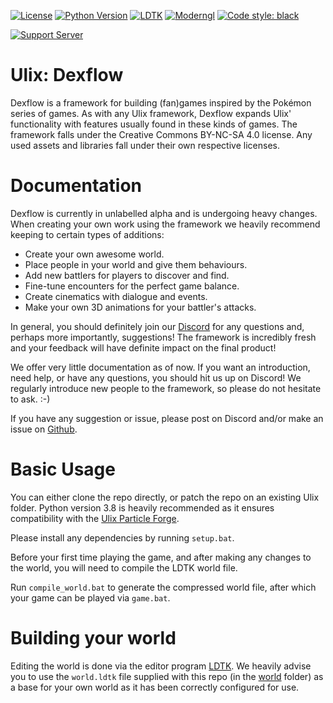 [![License](https://img.shields.io/badge/License-CC_BY_NC_SA_4.0-blue.svg)](https://creativecommons.org/licenses/by-nc-sa/4.0)
[![Python Version](https://img.shields.io/badge/python-3.8+-green.svg)](https://www.python.org/)
[![LDTK](https://img.shields.io/badge/awesomified_by-ldtk-orange.svg)](https://ldtk.io/)
[![Moderngl](https://img.shields.io/badge/powered_by-moderngl-red.svg)](https://github.com/moderngl/moderngl)
[![Code style: black](https://img.shields.io/badge/code%20style-black-000000.svg)](https://github.com/psf/black)

[![Support Server](https://img.shields.io/discord/762339140272128070.svg?label=Discord&logo=Discord&colorB=7289da&style=for-the-badge)](https://discord.gg/4EkvwQf2UT)

# Ulix: Dexflow
Dexflow is a framework for building (fan)games inspired by the Pokémon series of games.
As with any Ulix framework, Dexflow expands Ulix' functionality with features usually found in these kinds of games.
The framework falls under the Creative Commons BY-NC-SA 4.0 license. Any used assets and libraries fall under their own respective licenses.

# Documentation

Dexflow is currently in unlabelled alpha and is undergoing heavy changes. When creating your own work using the framework we heavily recommend keeping to certain types of additions:

- Create your own awesome world.
- Place people in your world and give them behaviours.
- Add new battlers for players to discover and find.
- Fine-tune encounters for the perfect game balance.
- Create cinematics with dialogue and events.
- Make your own 3D animations for your battler's attacks.

In general, you should definitely join our [Discord](https://discord.gg/4EkvwQf2UT) for any questions and, perhaps more importantly, suggestions! The framework is incredibly fresh and your feedback will have definite impact on the final product!

We offer very little documentation as of now. If you want an introduction, need help, or have any questions, you should hit us up on Discord! We regularly introduce new people to the framework, so please do not hesitate to ask. :-)

If you have any suggestion or issue, please post on Discord and/or make an issue on [Github](https://github.com/Sipondo/ulix-dexflow/issues).

# Basic Usage
You can either clone the repo directly, or patch the repo on an existing Ulix folder.
Python version 3.8 is heavily recommended as it ensures compatibility with the [Ulix Particle Forge](https://github.com/Sipondo/ulix-particle-forge).

Please install any dependencies by running `setup.bat`.

Before your first time playing the game, and after making any changes to the world, you will need to compile the LDTK world file.

Run `compile_world.bat` to generate the compressed world file, after which your game can be played via `game.bat`.

# Building your world

Editing the world is done via the editor program [LDTK](https://ldtk.io/). We heavily advise you to use the `world.ldtk` file supplied with this repo (in the [world](https://github.com/Sipondo/ulix-dexflow/tree/main/world) folder) as a base for your own world as it has been correctly configured for use.
